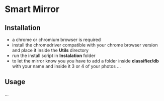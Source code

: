 # Smart Mirror

## Installation
- a chrome or chromium browser is required
- install the chromedriver compatible with your chrome browser version and place it inside the **Utils** directory
- run the install script in **Instalation** folder
- to let the mirror know you you have to add a folder inside **classifier/db** with your name and inside it 3 or 4 of your photos
...

## Usage
...
